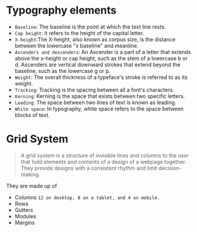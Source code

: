 # Typography elements

- `Baseline`: The baseline is the point at which the text line rests.
- `Cap height`: it refers to the height of the capital letter.
- `X-height`:The X-height, also known as corpus size, is the distance between the lowercase "x baseline" and meanline.
- `Ascenders and descenders`: An Ascender is a part of a letter that extends above the x-height or cap height, such as the stem of a lowercase b or d. Ascenders are vertical downward strokes that extend beyond the baseline, such as the lowercase g or p.
- `Weight`: The overall thickness of a typeface's stroke is referred to as its weight.
- `Tracking`: Tracking is the spacing between all a font's characters.
- `Kerning`: Kerning is the space that exists between two specific letters.
- `Leading`: The space between two lines of text is known as leading.
- `White space`: In typography, white space refers to the space between blocks of text.

# Grid System

> A grid system is a structure of invisible lines and columns to the user that hold elements and contents of a design of a webpage together. They provide designs with a consistent rhythm and limit decision-making.

They are made up of

- Columns `12 on desktop,
  8 on a tablet, and
  4 on mobile. `
- Rows
- Gutters
- Modules
- Margins
